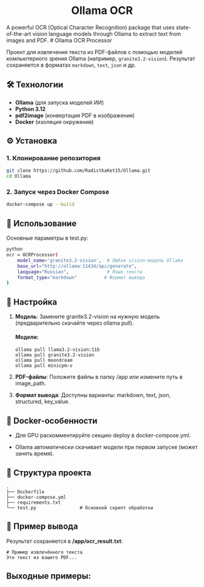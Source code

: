 <h1 align="center">Ollama OCR</h1>
A powerful OCR (Optical Character Recognition) package that uses state-of-the-art vision language models through Ollama to extract text from images and PDF.
# Ollama OCR Processor

Проект для извлечения текста из PDF-файлов с помощью моделей компьютерного зрения Ollama (например, `granite3.2-vision`). Результат сохраняется в форматах `markdown`, `text`, `json` и др.

## 🛠 Технологии
- **Ollama** (для запуска моделей ИИ)
- **Python 3.12**
- **pdf2image** (конвертация PDF в изображения)
- **Docker** (изоляция окружения)

## ⚙️ Установка

### 1. Клонирование репозитория
```bash
git clone https://github.com/RadistkaKet15/Ollama.git
cd Ollama
```
### 2. Запуск через Docker Compose
``` bash
docker-compose up --build
```
## 🚀 Использование

Основные параметры в test.py:
```bash
python
ocr = OCRProcessor(
    model_name='granite3.2-vision',  # Любая vision-модель Ollama
    base_url="http://ollama:11434/api/generate",
    language="Russian",              # Язык текста
    format_type="markdown"          # Формат вывода
)

```

## 📌 Настройка
1. **Модель**: Замените granite3.2-vision на нужную модель (предварительно скачайте через ollama pull).
    #### Модели:
    ```
    ollama pull llama3.2-vision:11b
    ollama pull granite3.2-vision
    ollama pull moondream
    ollama pull minicpm-v
    ```
2. **PDF-файлы**: Положите файлы в папку /app или измените путь в image_path.

3. **Формат вывода**: Доступны варианты: markdown, text, json, structured, key_value.

## 🐳 Docker-особенности
- Для GPU раскомментируйте секцию deploy в docker-compose.yml.

- Ollama автоматически скачивает модели при первом запуске (может занять время).

## 📂 Структура проекта
```
.
├── Dockerfile
├── docker-compose.yml
├── requirements.txt
└── test.py                # Основной скрипт обработки
```
## 🔧 Пример вывода
Результат сохраняется в **/app/ocr_result.txt**:
```
# Пример извлечённого текста
Это текст из вашего PDF...
```
## Выходные примеры:
